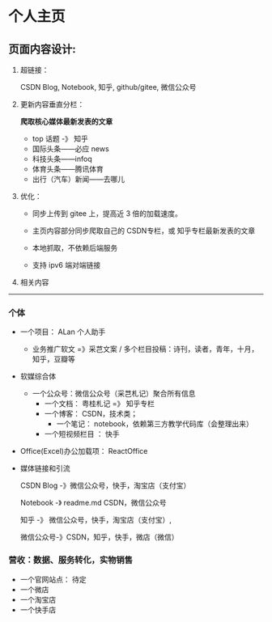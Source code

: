 个人主页
=================================================


页面内容设计:
--------------------------------------------------

1. 超链接：

   CSDN Blog,  Notebook,  知乎, github/gitee,  微信公众号

2. 更新内容垂直分栏：

   **爬取核心媒体最新发表的文章**
   * top 话题 -》 知乎
   * 国际头条——必应 news
   * 科技头条——infoq
   * 体育头条——腾讯体育
   * 出行（汽车）新闻——去哪儿

3. 优化：

   * 同步上传到 gitee 上，提高近 3 倍的加载速度。 

   * 主页内容部分同步爬取自己的 CSDN专栏，或 知乎专栏最新发表的文章

   * 本地抓取，不依赖后端服务

   * 支持 ipv6 端对端链接

4. 相关内容
-----------------------------------------------------

### 个体

* 一个项目： ALan 个人助手
   + 业务推广软文 =》采芑文案 / 多个栏目投稿：诗刊，读者，青年，十月，知乎，豆瓣等

* 软媒综合体
   * 一个公众号：微信公众号（采芑札记）聚合所有信息
      * 一个文档： 粤桂札记 =》 知乎专栏
      * 一个博客： CSDN，技术类；
         * 一个笔记： notebook，依赖第三方教学代码库（会整理出来）
      * 一个短视频栏目 ： 快手

* Office(Excel)办公加载项： ReactOffice

* 媒体链接和引流

   CSDN Blog -》微信公众号，快手，淘宝店（支付宝）

   Notebook -》 readme.md CSDN，微信公众号

   知乎 -》 微信公众号，快手，淘宝店（支付宝）, 
 
   微信公众号-》CSDN，知乎，快手，微店（微信）

### 营收：数据、服务转化，实物销售
* 一个官网站点： 待定 
* 一个微店
* 一个淘宝店
* 一个快手店

